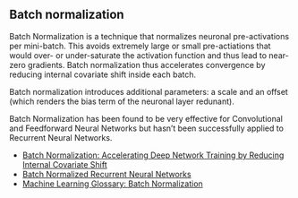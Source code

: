 ## Batch normalization

Batch Normalization is a technique that normalizes neuronal pre-activations per mini-batch. This avoids extremely large or small pre-actiations that would over- or under-saturate the activation function and thus lead to near-zero gradients. Batch normalization thus accelerates convergence by reducing internal covariate shift inside each batch. 

Batch normalization introduces additional parameters: a scale and an offset (which renders the bias term of the neuronal layer redunant).

Batch Normalization has been found to be very effective for Convolutional and Feedforward Neural Networks but hasn’t been successfully applied to Recurrent Neural Networks.

* [Batch Normalization: Accelerating Deep Network Training by Reducing Internal Covariate Shift](http://arxiv.org/abs/1502.03167)
* [Batch Normalized Recurrent Neural Networks](http://arxiv.org/abs/1510.01378)
* [Machine Learning Glossary: Batch Normalization](https://ml-cheatsheet.readthedocs.io/en/latest/layers.html#batchnorm)

